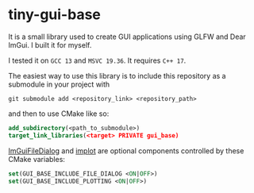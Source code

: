 # tiny-gui-base

It is a small library used to create GUI applications using GLFW and Dear ImGui. I built it for myself.

I tested it on `GCC 13` and `MSVC 19.36`. It requires `C++ 17`.

The easiest way to use this library is to include this repository as a submodule in your project with

```text
git submodule add <repository_link> <repository_path>
```

and then to use CMake like so:

```cmake
add_subdirectory(<path_to_submodule>)
target_link_libraries(<target> PRIVATE gui_base)
```

[ImGuiFileDialog](https://github.com/aiekick/ImGuiFileDialog) and [implot](https://github.com/epezent/implot)
are optional components controlled by these CMake variables:

```cmake
set(GUI_BASE_INCLUDE_FILE_DIALOG <ON|OFF>)
set(GUI_BASE_INCLUDE_PLOTTING <ON|OFF>)
```
